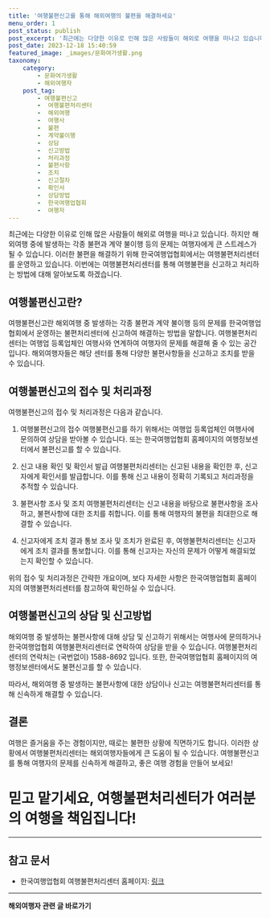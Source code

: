 ```yaml
---
title: '여행불편신고를 통해 해외여행의 불편을 해결하세요'
menu_order: 1
post_status: publish
post_excerpt: '최근에는 다양한 이유로 인해 많은 사람들이 해외로 여행을 떠나고 있습니다. 하지만 해외여행 중에 발생하는 각종 불편과 계약 불이행 등의 문제는 여행자에게 큰 스트레스가 될 수 있습니다. 이러한 불편을 해결하기 위해 한국여행업협회에서는 여행불편처리센터를 운영하고 있습니다. 이번에는 여행불편처리센터를 통해 여행불편을 신고하고 처리하는 방법에 대해 알아보도록 하겠습니다.'
post_date: 2023-12-18 15:40:59
featured_image: _images/문화여가생활.png
taxonomy:
    category:
        - 문화여가생활
        - 해외여행자
    post_tag:
        - 여행불편신고
        -  여행불편처리센터
        -  해외여행
        -  여행사
        -  불편
        -  계약불이행
        -  상담
        -  신고방법
        -  처리과정
        -  불편사항
        -  조치
        -  신고절차
        -  확인서
        -  상담방법
        -  한국여행업협회
        -  여행자
---
```



최근에는 다양한 이유로 인해 많은 사람들이 해외로 여행을 떠나고 있습니다. 하지만 해외여행 중에 발생하는 각종 불편과 계약 불이행 등의 문제는 여행자에게 큰 스트레스가 될 수 있습니다. 이러한 불편을 해결하기 위해 한국여행업협회에서는 여행불편처리센터를 운영하고 있습니다. 이번에는 여행불편처리센터를 통해 여행불편을 신고하고 처리하는 방법에 대해 알아보도록 하겠습니다.

## 여행불편신고란?

여행불편신고란 해외여행 중 발생하는 각종 불편과 계약 불이행 등의 문제를 한국여행업협회에서 운영하는 불편처리센터에 신고하여 해결하는 방법을 말합니다. 여행불편처리센터는 여행업 등록업체인 여행사와 연계하여 여행자의 문제를 해결해 줄 수 있는 공간입니다. 해외여행자들은 해당 센터를 통해 다양한 불편사항들을 신고하고 조치를 받을 수 있습니다.

## 여행불편신고의 접수 및 처리과정

여행불편신고의 접수 및 처리과정은 다음과 같습니다.

1. 여행불편신고의 접수
여행불편신고를 하기 위해서는 여행업 등록업체인 여행사에 문의하여 상담을 받아볼 수 있습니다. 또는 한국여행업협회 홈페이지의 여행정보센터에서 불편신고를 할 수 있습니다.

2. 신고 내용 확인 및 확인서 발급
여행불편처리센터는 신고된 내용을 확인한 후, 신고자에게 확인서를 발급합니다. 이를 통해 신고 내용이 정확히 기록되고 처리과정을 추적할 수 있습니다.

3. 불편사항 조사 및 조치
여행불편처리센터는 신고 내용을 바탕으로 불편사항을 조사하고, 불편사항에 대한 조치를 취합니다. 이를 통해 여행자의 불편을 최대한으로 해결할 수 있습니다.

4. 신고자에게 조치 결과 통보
조사 및 조치가 완료된 후, 여행불편처리센터는 신고자에게 조치 결과를 통보합니다. 이를 통해 신고자는 자신의 문제가 어떻게 해결되었는지 확인할 수 있습니다.

위의 접수 및 처리과정은 간략한 개요이며, 보다 자세한 사항은 한국여행업협회 홈페이지의 여행불편처리센터를 참고하여 확인하실 수 있습니다.

## 여행불편신고의 상담 및 신고방법

해외여행 중 발생하는 불편사항에 대해 상담 및 신고하기 위해서는 여행사에 문의하거나 한국여행업협회 여행불편처리센터로 연락하여 상담을 받을 수 있습니다. 여행불편처리센터의 연락처는 (국번없이) 1588-8692 입니다. 또한, 한국여행업협회 홈페이지의 여행정보센터에서도 불편신고를 할 수 있습니다.

따라서, 해외여행 중 발생하는 불편사항에 대한 상담이나 신고는 여행불편처리센터를 통해 신속하게 해결할 수 있습니다.

## 결론

여행은 즐거움을 주는 경험이지만, 때로는 불편한 상황에 직면하기도 합니다. 이러한 상황에서 여행불편처리센터는 해외여행자들에게 큰 도움이 될 수 있습니다. 여행불편신고를 통해 여행자의 문제를 신속하게 해결하고, 좋은 여행 경험을 만들어 보세요!

# 믿고 맡기세요, 여행불편처리센터가 여러분의 여행을 책임집니다!

---
## 참고 문서

- 한국여행업협회 여행불편처리센터 홈페이지: [링크](https://example.com)
<!-- wp:separator -->
<hr class="wp-block-separator has-alpha-channel-opacity"/>
<!-- /wp:separator -->

<!-- wp:group {"backgroundColor":"base","layout":{"type":"constrained"}} -->
<div class="wp-block-group has-base-background-color has-background"><!-- wp:paragraph {"align":"center","fontSize":"medium"} -->
<p class="has-text-align-center has-large-font-size"><strong>해외여행자 관련 글 바로가기</strong></p>
<!-- /wp:paragraph -->


<!-- wp:latest-posts
{"categories":[{"id":14870,"count":19,"description":"","link":"https://uknowlaw.com/category/%ed%95%b4%ec%99%b8%ec%97%ac%ed%96%89%ec%9e%90/","name":"해외여행자","slug":"해외여행자","taxonomy":"category","parent":0,"meta":[],"_links":{"self":[{"href":"https://uknowlaw.com/wp-json/wp/v2/categories/14870"}],"collection":[{"href":"https://uknowlaw.com/wp-json/wp/v2/categories"}],"about":[{"href":"https://uknowlaw.com/wp-json/wp/v2/taxonomies/category"}],"wp:post_type":[{"href":"https://uknowlaw.com/wp-json/wp/v2/posts?categories=14870"}],"curies":[{"name":"wp","href":"https://api.w.org/{rel}","templated":true}]}}],"postsToShow":100,"excerptLength":28,"postLayout":"grid","columns":2,"featuredImageAlign":"left","featuredImageSizeSlug":"large","fontSize":"small"} /--></div>
<!-- /wp:group -->